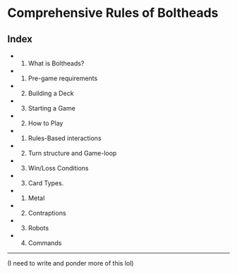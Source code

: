 # Comprehensive Rules of Boltheads

## Index

- 1. What is Boltheads?
 - 1. Pre-game requirements
 - 2. Building a Deck
 - 3. Starting a Game
- 2. How to Play
 - 1. Rules-Based interactions
 - 2. Turn structure and Game-loop
 - 3. Win/Loss Conditions
- 3. Card Types.
 - 1. Metal
 - 2. Contraptions
 - 3. Robots
 - 4. Commands

---

(I need to write and ponder more of this lol)